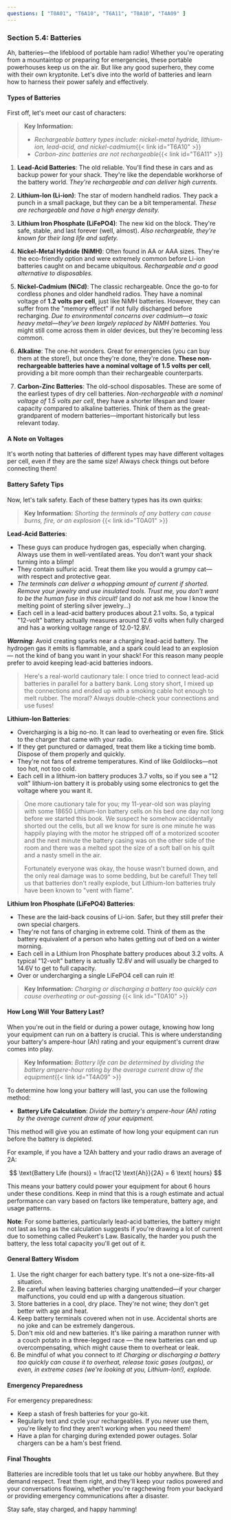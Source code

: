 ```yaml
---
questions: [ "T0A01", "T6A10", "T6A11", "T0A10", "T4A09" ]
---
```


### Section 5.4: Batteries

Ah, batteries—the lifeblood of portable ham radio! Whether you're operating from a mountaintop or preparing for emergencies, these portable powerhouses keep us on the air. But like any good superhero, they come with their own kryptonite. Let's dive into the world of batteries and learn how to harness their power safely and effectively.

#### Types of Batteries

First off, let's meet our cast of characters:

> **Key Information:**
> - *Rechargeable battery types include: nickel-metal hydride, lithium-ion, lead-acid, and nickel-cadmium*{{< link id="T6A10" >}}
> - *Carbon-zinc batteries are not rechargeable*{{< link id="T6A11" >}}

1. **Lead-Acid Batteries**: The old reliable. You'll find these in cars and as backup power for your shack. They're like the dependable workhorse of the battery world. *They're rechargeable and can deliver high currents.*
   
2. **Lithium-Ion (Li-ion)**: The star of modern handheld radios. They pack a punch in a small package, but they can be a bit temperamental. *These are rechargeable and have a high energy density.*
   
3. **Lithium Iron Phosphate (LiFePO4)**: The new kid on the block. They're safe, stable, and last forever (well, almost). *Also rechargeable, they're known for their long life and safety.*
   
4. **Nickel-Metal Hydride (NiMH)**: Often found in AA or AAA sizes. They're the eco-friendly option and were extremely common before Li-ion batteries caught on and became ubiquitous. *Rechargeable and a good alternative to disposables.*

5. **Nickel-Cadmium (NiCd)**: The classic rechargeable. Once the go-to for cordless phones and older handheld radios. They have a nominal voltage of **1.2 volts per cell**, just like NiMH batteries. However, they can suffer from the "memory effect" if not fully discharged before recharging. *Due to environmental concerns over cadmium—a toxic heavy metal—they've been largely replaced by NiMH batteries.* You might still come across them in older devices, but they're becoming less common.

6. **Alkaline**: The one-hit wonders. Great for emergencies (you can buy them at the store!), but once they're done, they're done. **These non-rechargeable batteries have a nominal voltage of 1.5 volts per cell**, providing a bit more oomph than their rechargeable counterparts.

7. **Carbon-Zinc Batteries**: The old-school disposables. These are some of the earliest types of dry cell batteries. *Non-rechargeable with a nominal voltage of 1.5 volts per cell*, they have a shorter lifespan and lower capacity compared to alkaline batteries. Think of them as the great-grandparent of modern batteries—important historically but less relevant today.

#### A Note on Voltages

It's worth noting that batteries of different types may have different voltages per cell, even if they are the same size! Always check things out before connecting them!

#### Battery Safety Tips

Now, let's talk safety. Each of these battery types has its own quirks:

> **Key Information:** *Shorting the terminals of *any* battery can cause burns, fire, or an explosion* {{< link id="T0A01" >}}

**Lead-Acid Batteries**:
- These guys can produce hydrogen gas, especially when charging. Always use them in well-ventilated areas. You don't want your shack turning into a blimp!
- They contain sulfuric acid. Treat them like you would a grumpy cat—with respect and protective gear.
- *The terminals can deliver a whopping amount of current if shorted. Remove your jewelry and use insulated tools. Trust me, you don't want to be the human fuse in this circuit!* (and do *not* ask me how I know the melting point of sterling silver jewelry...)
- Each cell in a lead-acid battery produces about 2.1 volts. So, a typical "12-volt" battery actually measures around 12.6 volts when fully charged and has a working voltage range of 12.0-12.8V.

***Warning***: Avoid creating sparks near a charging lead-acid battery. The hydrogen gas it emits is flammable, and a spark could lead to an explosion — not the kind of bang you want in your shack! For this reason many people prefer to avoid keeping lead-acid batteries indoors.

> Here's a real-world cautionary tale: I once tried to connect lead-acid batteries in parallel for a battery bank. Long story short, I mixed up the connections and ended up with a smoking cable hot enough to melt rubber. The moral? Always double-check your connections and use fuses!

**Lithium-Ion Batteries**:
- Overcharging is a big no-no. It can lead to overheating or even fire. Stick to the charger that came with your radio.
- If they get punctured or damaged, treat them like a ticking time bomb. Dispose of them properly and quickly.
- They're not fans of extreme temperatures. Kind of like Goldilocks—not too hot, not too cold.
- Each cell in a lithium-ion battery produces 3.7 volts, so if you see a "12 volt" lithium-ion battery it is probably using some electronics to get the voltage where you want it.

> One more cautionary tale for you; my 11-year-old son was playing with some 18650 Lithium-Ion battery cells on his bed one day not long before we started this book. We suspect he somehow accidentally shorted out the cells, but all we know for sure is one minute he was happily playing with the motor he stripped off of a motorized scooter and the next minute the battery casing was on the other side of the room and there was a melted spot the size of a soft ball on his quilt and a nasty smell in the air.
> 
> Fortunately everyone was okay, the house wasn't burned down, and the only real damage was to some bedding, but be careful! They tell us that batteries don't really explode, but Lithium-Ion batteries truly have been known to "vent with flame".

**Lithium Iron Phosphate (LiFePO4) Batteries**:
- These are the laid-back cousins of Li-ion. Safer, but they still prefer their own special chargers.
- They're not fans of charging in extreme cold. Think of them as the battery equivalent of a person who hates getting out of bed on a winter morning.
- Each cell in a Lithium Iron Phosphate battery produces about 3.2 volts. A typical "12-volt" battery is actually 12.8V and will usually be charged to 14.6V to get to full capacity.
- Over or undercharging a single LiFePO4 cell can ruin it!

> **Key Information:** *Charging or discharging a battery too quickly can cause overheating or out-gassing* {{< link id="T0A10" >}}

#### How Long Will Your Battery Last?

When you're out in the field or during a power outage, knowing how long your equipment can run on a battery is crucial. This is where understanding your battery's ampere-hour (Ah) rating and your equipment's current draw comes into play.

> **Key Information:** *Battery life can be determined by dividing the battery ampere-hour rating by the average current draw of the equipment*{{< link id="T4A09" >}}

To determine how long your battery will last, you can use the following method:

- **Battery Life Calculation**: *Divide the battery's ampere-hour (Ah) rating by the average current draw of your equipment.*

This method will give you an estimate of how long your equipment can run before the battery is depleted. 

For example, if you have a 12Ah battery and your radio draws an average of 2A:

$$
\text{Battery Life (hours)} = \frac{12 \text{Ah}}{2A} = 6 \text{ hours}
$$

This means your battery could power your equipment for about 6 hours under these conditions. Keep in mind that this is a rough estimate and actual performance can vary based on factors like temperature, battery age, and usage patterns.

**Note**: For some batteries, particularly lead-acid batteries, the battery might not last as long as the calculation suggests if you're drawing a lot of current due to something called Peukert's Law. Basically, the harder you push the battery, the less total capacity you'll get out of it.

#### General Battery Wisdom

1. Use the right charger for each battery type. It's not a one-size-fits-all situation.
2. Be careful when leaving batteries charging unattended—if your charger malfunctions, you could end up with a dangerous situation.
3. Store batteries in a cool, dry place. They're not wine; they don't get better with age and heat.
4. Keep battery terminals covered when not in use. Accidental shorts are no joke and can be extremely dangerous.
5. Don't mix old and new batteries. It's like pairing a marathon runner with a couch potato in a three-legged race — the new batteries can end up overcompensating, which might cause them to overheat or leak.
6. Be mindful of what you connect to it! *Charging or discharging a battery too quickly can cause it to overheat, release toxic gases (outgas), or even, in extreme cases (we're looking at you, Lithium-Ion!), explode.*

#### Emergency Preparedness

For emergency preparedness:

- Keep a stash of fresh batteries for your go-kit.
- Regularly test and cycle your rechargeables. If you never use them, you're likely to find they aren't working when you need them!
- Have a plan for charging during extended power outages. Solar chargers can be a ham's best friend.

#### Final Thoughts

Batteries are incredible tools that let us take our hobby anywhere. But they demand respect. Treat them right, and they'll keep your radios powered and your conversations flowing, whether you're ragchewing from your backyard or providing emergency communications after a disaster.

Stay safe, stay charged, and happy hamming!

